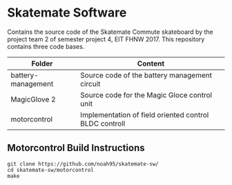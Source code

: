 Skatemate Software
==================

Contains the source code of the Skatemate Commute skateboard by the project team 2 of semester project 4, EIT FHNW 2017. This repository contains three code bases.

| Folder | Content |
|--------|---------|
| battery-management | Source code of the battery management circuit |
| MagicGlove 2 | Source code for the Magic Gloce control unit |
| motorcontrol | Implementation of field oriented control BLDC controll |

## Motorcontrol Build Instructions
```
git clone https://github.com/noah95/skatemate-sw/
cd skatemate-sw/motorcontrol
make
```

